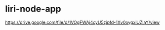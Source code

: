 # liri-node-app

<!-- Here is a link to a video of the program -->

https://drive.google.com/file/d/1VOgFWAj4cyU5zjpfd-1Xv0oygxiUZlaY/view